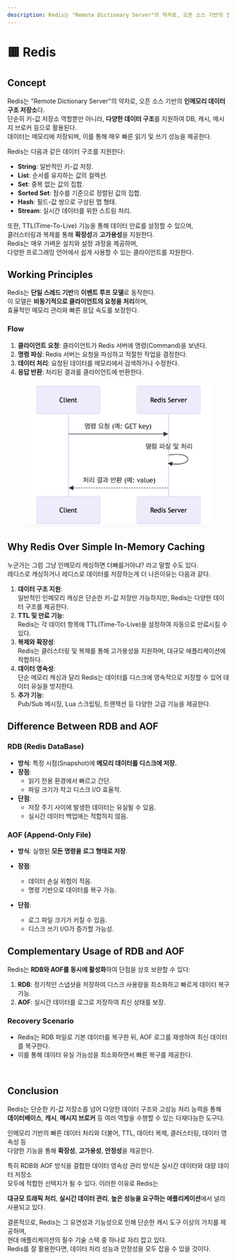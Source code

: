 ```yaml
---
description: Redis는 "Remote Dictionary Server"의 약자로, 오픈 소스 기반의 인메모리 데이터 구조 저장소
---
```


# 🟥 Redis

## Concept

Redis는 "Remote Dictionary Server"의 약자로, 오픈 소스 기반의 **인메모리 데이터 구조 저장소**다. \
단순히 키-값 저장소 역할뿐만 아니라, **다양한 데이터 구조**를 지원하여 DB, 캐시, 메시지 브로커 등으로 활용된다. \
데이터는 메모리에 저장되며, 이를 통해 매우 빠른 읽기 및 쓰기 성능을 제공한다.

Redis는 다음과 같은 데이터 구조를 지원한다:

* **String**: 일반적인 키-값 저장.
* **List**: 순서를 유지하는 값의 컬렉션.
* **Set**: 중복 없는 값의 집합.
* **Sorted Set**: 점수를 기준으로 정렬된 값의 집합.
* **Hash**: 필드-값 쌍으로 구성된 맵 형태.
* **Stream**: 실시간 데이터를 위한 스트림 처리.

또한, TTL(Time-To-Live) 기능을 통해 데이터 만료를 설정할 수 있으며, \
클러스터링과 복제를 통해 **확장성**과 **고가용성**을 지원한다. \
Redis는 매우 가벼운 설치와 설정 과정을 제공하며, \
다양한 프로그래밍 언어에서 쉽게 사용할 수 있는 클라이언트를 지원한다.

## Working Principles

Redis는 **단일 스레드 기반**의 **이벤트 루프 모델**로 동작한다. \
이 모델은 **비동기적으로 클라이언트의 요청을 처리**하며, \
효율적인 메모리 관리와 빠른 응답 속도를 보장한다.

### Flow

1. **클라이언트 요청**: 클라이언트가 Redis 서버에 명령(Command)을 보낸다.
2. **명령 파싱**: Redis 서버는 요청을 파싱하고 적절한 작업을 결정한다.
3. **데이터 처리**: 요청된 데이터를 메모리에서 검색하거나 수정한다.
4. **응답 반환**: 처리된 결과를 클라이언트에 반환한다.

<figure><img src="../../.gitbook/assets/image (6).png" alt=""><figcaption></figcaption></figure>

## Why Redis Over Simple In-Memory Caching

누군가는 그럼 그냥 인메모리 캐싱하면 더빠를거아냐? 라고 말할 수도 있다. \
레디스로 캐싱하거나 레디스로 데이터를 저장하는게 더 나은이유는 다음과 같다.

1. **데이터 구조 지원**: \
   일반적인 인메모리 캐싱은 단순한 키-값 저장만 가능하지만, Redis는 다양한 데이터 구조를 제공한다.
2. **TTL 및 만료 기능**: \
   Redis는 각 데이터 항목에 TTL(Time-To-Live)을 설정하여 자동으로 만료시킬 수 있다.
3. **복제와 확장성**: \
   Redis는 클러스터링 및 복제를 통해 고가용성을 지원하며, 대규모 애플리케이션에 적합하다.
4. **데이터 영속성**: \
   단순 메모리 캐싱과 달리 Redis는 데이터를 디스크에 영속적으로 저장할 수 있어 데이터 유실을 방지한다.
5. **추가 기능**: \
   Pub/Sub 메시징, Lua 스크립팅, 트랜잭션 등 다양한 고급 기능을 제공한다.

## Difference Between RDB and AOF

### RDB (Redis DataBase)

* **방식**: 특정 시점(Snapshot)에 **메모리 데이터를 디스크에 저장.**
* **장점**:
  * 읽기 전용 환경에서 빠르고 간단.
  * 파일 크기가 작고 디스크 I/O 효율적.
* **단점**:
  * 저장 주기 사이에 발생한 데이터는 유실될 수 있음.
  * 실시간 데이터 백업에는 적합하지 않음.

### AOF (Append-Only File)

* **방식**: 실행된 **모든 명령을 로그 형태로 저장**.
* **장점**:
  * 데이터 손실 위험이 적음.
  * 명령 기반으로 데이터를 복구 가능.
*   **단점**:

    * 로그 파일 크기가 커질 수 있음.
    * 디스크 쓰기 I/O가 증가할 가능성.



## Complementary Usage of RDB and AOF

Redis는 **RDB와 AOF를 동시에 활성화**하여 단점을 상호 보완할 수 있다:

1. **RDB**: 정기적인 스냅샷을 저장하여 디스크 사용량을 최소화하고 빠르게 데이터 복구 가능.
2. **AOF**: 실시간 데이터를 로그로 저장하여 최신 상태를 보장.

### Recovery Scenario

* Redis는 RDB 파일로 기본 데이터를 복구한 뒤, AOF 로그를 재생하여 최신 데이터를 복구한다.
* 이를 통해 데이터 유실 가능성을 최소화하면서 빠른 복구를 제공한다.

<figure><img src="../../.gitbook/assets/스크린샷 2024-12-07 오후 10.35.30.png" alt=""><figcaption></figcaption></figure>

## Conclusion

Redis는 단순한 키-값 저장소를 넘어 다양한 데이터 구조와 고성능 처리 능력을 통해 \
**데이터베이스**, **캐시**, **메시지 브로커** 등 여러 역할을 수행할 수 있는 다재다능한 도구다.

인메모리 기반의 빠른 데이터 처리와 더불어, TTL, 데이터 복제, 클러스터링, 데이터 영속성 등 \
다양한 기능을 통해 **확장성**, **고가용성**, **안정성**을 제공한다.

특히 RDB와 AOF 방식을 결합한 데이터 영속성 관리 방식은 실시간 데이터와 대량 데이터 저장소 \
모두에 적합한 선택지가 될 수 있다. 이러한 이유로 Redis는&#x20;

**대규모 트래픽 처리**, **실시간 데이터 관리**, **높은 성능을 요구하는 애플리케이션**에서 널리 사용되고 있다.

결론적으로, Redis는 그 유연성과 기능성으로 인해 단순한 캐시 도구 이상의 가치를 제공하며, \
현대 애플리케이션의 필수 기술 스택 중 하나로 자리 잡고 있다. \
Redis를 잘 활용한다면, 데이터 처리 성능과 안정성을 모두 잡을 수 있을 것이다.
